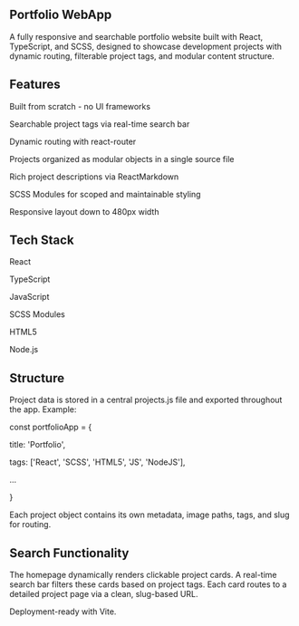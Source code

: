 ## Portfolio WebApp

A fully responsive and searchable portfolio website built with React, TypeScript, and SCSS, designed to showcase development projects with dynamic routing, filterable project tags, and modular content structure.



## Features

Built from scratch - no UI frameworks

Searchable project tags via real-time search bar

Dynamic routing with react-router

Projects organized as modular objects in a single source file

Rich project descriptions via ReactMarkdown

SCSS Modules for scoped and maintainable styling

Responsive layout down to 480px width

## Tech Stack
React

TypeScript

JavaScript

SCSS Modules

HTML5

Node.js

## Structure
Project data is stored in a central projects.js file and exported throughout the app. Example:

const portfolioApp = {

  title: 'Portfolio',
  
  tags: ['React', 'SCSS', 'HTML5', 'JS', 'NodeJS'],
  
  ...
  
}

Each project object contains its own metadata, image paths, tags, and slug for routing.

## Search Functionality
The homepage dynamically renders clickable project cards. A real-time search bar filters these cards based on project tags. Each card routes to a detailed project page via a clean, slug-based URL.


Deployment-ready with Vite.
